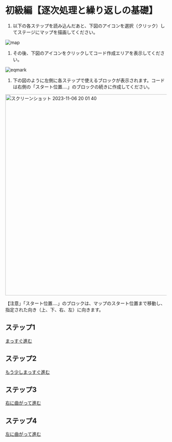 # 初級編【逐次処理と繰り返しの基礎】

1. 以下の各ステップを読み込んだあと、下図のアイコンを選択（クリック）してステージにマップを描画してください。
   
![map](https://github.com/oomori-kun/toiodo_maz/assets/17058514/0cb74e6e-7e8e-49f2-bad7-1bf90b0a0b80)

1. その後、下図のアイコンをクリックしてコード作成エリアを表示してください。
   
![eqmark](https://github.com/oomori-kun/toiodo_maz/assets/17058514/1c0fc6de-b729-4d49-8b4c-67b9a739f4b3)

1. 下の図のように左側に各ステップで使えるブロックが表示されます。コードは右側の「スタート位置....」のブロックの続きに作成してください。
   
<img width="626" alt="スクリーンショット 2023-11-06 20 01 40" src="https://github.com/oomori-kun/toiodo_maz/assets/17058514/db383da4-6a52-4967-8917-90653158678c">



【注意」「スタート位置....」のブロックは、マップのスタート位置まで移動し、指定された向き（上、下、右、左）に向きます。



## ステップ1
[まっすぐ進む](https://toio.github.io/toio-visual-programming/beta/?project=https://github.com/oomori-kun/toiodo_maz/blob/main/tutorial/toiodo_maz_t1.sb3)

## ステップ2
[もう少しまっすぐ進む](https://toio.github.io/toio-visual-programming/beta/?project=https://github.com/oomori-kun/toiodo_maz/blob/main/tutorial/toiodo_maz_t2.sb3)

## ステップ3
[右に曲がって進む](https://toio.github.io/toio-visual-programming/beta/?project=https://github.com/oomori-kun/toiodo_maz/blob/main/tutorial/toiodo_maz_t3.sb3)

## ステップ4
[左に曲がって進む](https://toio.github.io/toio-visual-programming/beta/?project=https://github.com/oomori-kun/toiodo_maz/blob/main/tutorial/toiodo_maz_t4.sb3)

